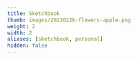 ```yaml
---
title: Sketchbook
thumb: images/20230226-flowers-apple.png
weight: 2
width: 2
aliases: [sketchbook, personal]
hidden: false
---
```

